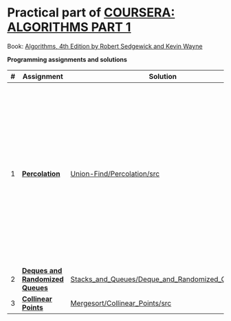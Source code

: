 # Practical part of [COURSERA: ALGORITHMS PART 1](https://www.coursera.org/learn/algorithms-part1)

Book: [Algorithms, 4th Edition by Robert Sedgewick and Kevin Wayne](http://algs4.cs.princeton.edu/home/)

**Programming assignments and solutions**

\#  | Assignment | Solution | Result | Comment
--- | ---------- | -------- |:------:| -------
1 | [**Percolation**](http://coursera.cs.princeton.edu/algs4/assignments/percolation.html) | [Union-Find/Percolation/src](https://github.com/AlexVeprev/algorithms-part1/tree/master/Union-Find/Percolation/src) | [94/100 (93.08%)](https://www.coursera.org/learn/algorithms-part1/programming/Lhp5z/percolation/submission) | Backwash bug exists, good solution has not been found; recursive solution can be used (result: 99-100%), but it is unstable for big input (stack overflows)
2 | [**Deques and Randomized Queues**](http://coursera.cs.princeton.edu/algs4/assignments/queues.html) | [Stacks_and_Queues/Deque_and_Randomized_Queue/src](https://github.com/AlexVeprev/algorithms-part1/tree/master/Stacks_and_Queues/Deque_and_Randomized_Queue/src) | [100/100 (100.00%)](https://www.coursera.org/learn/algorithms-part1/programming/zamjZ/deques-and-randomized-queues/submission) | -
3 | [**Collinear Points**](http://coursera.cs.princeton.edu/algs4/assignments/collinear.html) | [Mergesort/Collinear_Points/src](https://github.com/AlexVeprev/algorithms-part1/tree/master/Mergesort/Collinear_Points/src) | [100/100 (100.00%)](https://www.coursera.org/learn/algorithms-part1/programming/prXiW/collinear-points/submission) |  -
